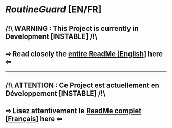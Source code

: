 # *RoutineGuard* [EN/FR]

## /!\ WARNING : This Project is currently in Development [INSTABLE] /!\
## ⇨ Read closely the [entire ReadMe [English]](RoutineGuard/README_EN.md) here ⇦
______________________________________________

## /!\ ATTENTION : Ce Project est actuellement en Développement [INSTABLE] /!\
## ⇨ Lisez attentivement le [ReadMe complet [Français]](RoutineGuard/README_FR.md) here ⇦
